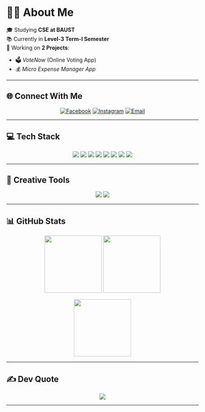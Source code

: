 # 👨‍💻 About Me
🎓 Studying **CSE at BAUST**  
📚 Currently in **Level-3 Term-I Semester**  
🚀 Working on **2 Projects**:  
   - 🗳️ *VoteNow* (Online Voting App)  
   - 💰 *Micro Expense Manager App*  

---

## 🌐 Connect With Me  
<p align="center">
  <a href="https://facebook.com/arifshahriyar.siyam.9"><img src="https://img.shields.io/badge/Facebook-%231877F2.svg?logo=Facebook&logoColor=white" alt="Facebook"/></a>
  <a href="https://instagram.com/this_is_s.siyam"><img src="https://img.shields.io/badge/Instagram-%23E4405F.svg?logo=Instagram&logoColor=white" alt="Instagram"/></a>
  <a href="mailto:shahriyarsiyam18@gmail.com"><img src="https://img.shields.io/badge/Email-D14836?logo=gmail&logoColor=white" alt="Email"/></a>
</p>

---

## 💻 Tech Stack
<p align="center">
  <img src="https://img.shields.io/badge/c++-%2300599C.svg?style=for-the-badge&logo=c%2B%2B&logoColor=white"/>
  <img src="https://img.shields.io/badge/c-%2300599C.svg?style=for-the-badge&logo=c&logoColor=white"/>
  <img src="https://img.shields.io/badge/java-%23ED8B00.svg?style=for-the-badge&logo=openjdk&logoColor=white"/>
  <img src="https://img.shields.io/badge/html5-%23E34F26.svg?style=for-the-badge&logo=html5&logoColor=white"/>
  <img src="https://img.shields.io/badge/python-3670A0?style=for-the-badge&logo=python&logoColor=ffdd54"/>
  <img src="https://img.shields.io/badge/firebase-%23039BE5.svg?style=for-the-badge&logo=firebase"/>
  <img src="https://img.shields.io/badge/mysql-4479A1.svg?style=for-the-badge&logo=mysql&logoColor=white"/>
  <img src="https://img.shields.io/badge/arduino-00979D.svg?style=for-the-badge&logo=arduino&logoColor=white"/>
</p>

---

## 🎨 Creative Tools
<p align="center">
  <img src="https://img.shields.io/badge/Adobe%20Photoshop-31A8FF.svg?style=for-the-badge&logo=adobe%20photoshop&logoColor=white"/>
  <img src="https://img.shields.io/badge/Adobe%20Lightroom-31A8FF.svg?style=for-the-badge&logo=Adobe%20Lightroom&logoColor=white"/>
</p>

---

## 📊 GitHub Stats
<p align="center">
  <img src="https://github-readme-stats.vercel.app/api?username=Shahriyarsiyam18&theme=dark&hide_border=false&include_all_commits=true&count_private=false" height="150"/>
  <img src="https://nirzak-streak-stats.vercel.app/?user=Shahriyarsiyam18&theme=dark&hide_border=false" height="150"/>
</p>

<p align="center">
  <img src="https://github-readme-stats.vercel.app/api/top-langs/?username=Shahriyarsiyam18&theme=dark&hide_border=false&layout=compact" height="150"/>
</p>

---

## ✍️ Dev Quote
<p align="center">
  <img src="https://quotes-github-readme.vercel.app/api?type=horizontal&theme=gruvbox"/>
</p>

---

